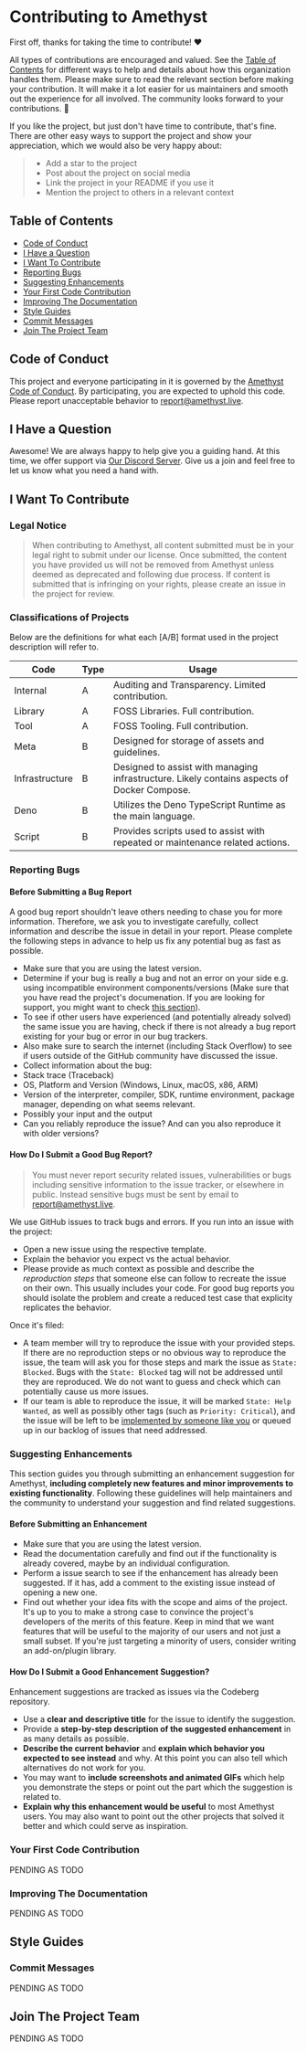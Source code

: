 # Contributing to Amethyst

First off, thanks for taking the time to contribute! ❤️

All types of contributions are encouraged and valued. See the
[Table of Contents](#table-of-contents) for different ways to help and details
about how this organization handles them. Please make sure to read the relevant
section before making your contribution. It will make it a lot easier for us
maintainers and smooth out the experience for all involved. The community looks
forward to your contributions. 🎉

If you like the project, but just don't have time to contribute, that's fine.
There are other easy ways to support the project and show your appreciation,
which we would also be very happy about:

> - Add a star to the project
> - Post about the project on social media
> - Link the project in your README if you use it
> - Mention the project to others in a relevant context

## Table of Contents

- [Code of Conduct](#code-of-conduct)
- [I Have a Question](#i-have-a-question)
- [I Want To Contribute](#i-want-to-contribute)
- [Reporting Bugs](#reporting-bugs)
- [Suggesting Enhancements](#suggesting-enhancements)
- [Your First Code Contribution](#your-first-code-contribution)
- [Improving The Documentation](#improving-the-documentation)
- [Style Guides](#style-guides)
- [Commit Messages](#commit-messages)
- [Join The Project Team](#join-the-project-team)

## Code of Conduct

This project and everyone participating in it is governed by the
[Amethyst Code of Conduct](./CODE_OF_CONDUCT.md). By participating, you are
expected to uphold this code. Please report unacceptable behavior to
[report@amethyst.live](mailto:report@amethyst.live).

## I Have a Question

Awesome! We are always happy to help give you a guiding hand. At this time, we
offer support via [Our Discord Server](https://invite-to.amethyst.live). Give us
a join and feel free to let us know what you need a hand with.

## I Want To Contribute

### Legal Notice

> When contributing to Amethyst, all content submitted must be in your legal
> right to submit under our license. Once submitted, the content you have
> provided us will not be removed from Amethyst unless deemed as deprecated and
> following due process. If content is submitted that is infringing on your
> rights, please create an issue in the project for review.

### Classifications of Projects

Below are the definitions for what each [A/B] format used in the project description will refer to.

| Code           | Type | Usage                                                                                       |
|----------------|------|---------------------------------------------------------------------------------------------|
| Internal       | A    | Auditing and Transparency. Limited contribution.                                            |
| Library        | A    | FOSS Libraries. Full contribution.                                                          |
| Tool           | A    | FOSS Tooling. Full contribution.                                                            |
| Meta           | B    | Designed for storage of assets and guidelines.                                              |
| Infrastructure | B    | Designed to assist with managing infrastructure. Likely contains aspects of Docker Compose. |
| Deno           | B    | Utilizes the Deno TypeScript Runtime as the main language.                                  |
| Script         | B    | Provides scripts used to assist with repeated or maintenance related actions.               |

### Reporting Bugs

#### Before Submitting a Bug Report

A good bug report shouldn't leave others needing to chase you for more
information. Therefore, we ask you to investigate carefully, collect information
and describe the issue in detail in your report. Please complete the following
steps in advance to help us fix any potential bug as fast as possible.

- Make sure that you are using the latest version.
- Determine if your bug is really a bug and not an error on your side e.g. using
  incompatible environment components/versions (Make sure that you have read the
  project's documenation. If you are looking for support, you might want to
  check [this section](#i-have-a-question)).
- To see if other users have experienced (and potentially already solved) the
  same issue you are having, check if there is not already a bug report existing
  for your bug or error in our bug trackers.
- Also make sure to search the internet (including Stack Overflow) to see if
  users outside of the GitHub community have discussed the issue.
- Collect information about the bug:
- Stack trace (Traceback)
- OS, Platform and Version (Windows, Linux, macOS, x86, ARM)
- Version of the interpreter, compiler, SDK, runtime environment, package
  manager, depending on what seems relevant.
- Possibly your input and the output
- Can you reliably reproduce the issue? And can you also reproduce it with older
  versions?

#### How Do I Submit a Good Bug Report?

> You must never report security related issues, vulnerabilities or bugs
> including sensitive information to the issue tracker, or elsewhere in public.
> Instead sensitive bugs must be sent by email to
> [report@amethyst.live](mailto:report@amethyst.live).

We use GitHub issues to track bugs and errors. If you run into an issue with the
project:

- Open a new issue using the respective template.
- Explain the behavior you expect vs the actual behavior.
- Please provide as much context as possible and describe the _reproduction
  steps_ that someone else can follow to recreate the issue on their own. This
  usually includes your code. For good bug reports you should isolate the
  problem and create a reduced test case that explicity replicates the behavior.

Once it's filed:

- A team member will try to reproduce the issue with your provided steps. If
  there are no reproduction steps or no obvious way to reproduce the issue, the
  team will ask you for those steps and mark the issue as `State: Blocked`. Bugs
  with the `State: Blocked` tag will not be addressed until they are reproduced.
  We do not want to guess and check which can potentially cause us more issues.
- If our team is able to reproduce the issue, it will be marked
  `State: Help Wanted`, as well as possibly other tags (such as
  `Priority: Critical`), and the issue will be left to be
  [implemented by someone like you](#your-first-code-contribution) or queued up
  in our backlog of issues that need addressed.

### Suggesting Enhancements

This section guides you through submitting an enhancement suggestion for
Amethyst, **including completely new features and minor improvements to existing
functionality**. Following these guidelines will help maintainers and the
community to understand your suggestion and find related suggestions.

#### Before Submitting an Enhancement

- Make sure that you are using the latest version.
- Read the documentation carefully and find out if the functionality is already
  covered, maybe by an individual configuration.
- Perform a issue search to see if the enhancement has already been suggested.
  If it has, add a comment to the existing issue instead of opening a new one.
- Find out whether your idea fits with the scope and aims of the project. It's
  up to you to make a strong case to convince the project's developers of the
  merits of this feature. Keep in mind that we want features that will be useful
  to the majority of our users and not just a small subset. If you're just
  targeting a minority of users, consider writing an add-on/plugin library.

#### How Do I Submit a Good Enhancement Suggestion?

Enhancement suggestions are tracked as issues via the Codeberg repository.

- Use a **clear and descriptive title** for the issue to identify the
  suggestion.
- Provide a **step-by-step description of the suggested enhancement** in as many
  details as possible.
- **Describe the current behavior** and **explain which behavior you expected to
  see instead** and why. At this point you can also tell which alternatives do
  not work for you.
- You may want to **include screenshots and animated GIFs** which help you
  demonstrate the steps or point out the part which the suggestion is related
  to.
- **Explain why this enhancement would be useful** to most Amethyst users. You
  may also want to point out the other projects that solved it better and which
  could serve as inspiration.

### Your First Code Contribution

PENDING AS TODO

<!-- TODO
include Setup of env, IDE and typical getting started instructions?

-->

### Improving The Documentation

PENDING AS TODO

<!-- TODO
Updating, improving and correcting the documentation

-->

## Style Guides

### Commit Messages

PENDING AS TODO

<!-- TODO

-->

## Join The Project Team

PENDING AS TODO

<!-- TODO -->
